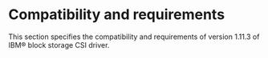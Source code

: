 # Compatibility and requirements

This section specifies the compatibility and requirements of version 1.11.3 of IBM® block storage CSI driver.
